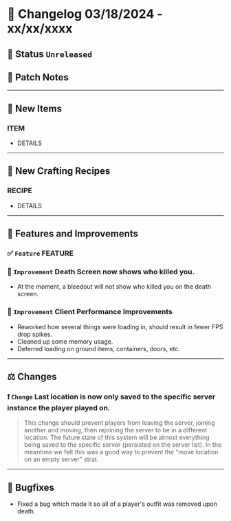 # :bookmark_tabs:  Changelog 03/18/2024 - xx/xx/xxxx

## :red_circle: Status `Unreleased`
<!-- ## :green_circle: Status `Released` -->

## :speech_balloon: Patch Notes

________

## :gun: New Items

### ITEM
- DETAILS

________

## :thread: New Crafting Recipes

### RECIPE
- DETAILS

________

## :loudspeaker: Features and Improvements


### :white_check_mark: `Feature` FEATURE

### :arrow_up_small: `Improvement` Death Screen now shows who killed you.
- At the moment, a bleedout will not show who killed you on the death screen.

### :arrow_up_small: `Improvement` Client Performance Improvements
- Reworked how several things were loading in, should result in fewer FPS drop spikes.
- Cleaned up some memory usage.
- Deferred loading on ground items, containers, doors, etc.

________

## :balance_scale: Changes

### :exclamation: `Change` Last location is now only saved to the specific server instance the player played on.
> This change should prevent players from leaving the server, joining another and moving, then rejoining the server to be in a different location.
> The future state of this system will be almost everything being saved to the specific server (persisted on the server list). In the meantime we felt this was a good way to prevent the "move location on an empty server" strat.

________

## :bug: Bugfixes
- Fixed a bug which made it so all of a player's outfit was removed upon death.
